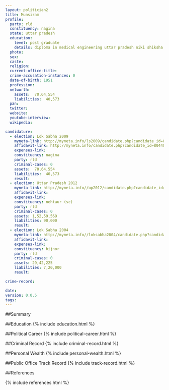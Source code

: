 ```yaml
---
layout: politician2
title: Munsiram
profile: 
  party: rld
  constituency: nagina
  state: uttar pradesh
  education: 
    level: post graduate
    details: diploma in medical engineering uttar pradesh niki shiksha parishad lucknow 1979
  photo: 
  sex: 
  caste: 
  religion: 
  current-office-title: 
  crime-accusation-instances: 0
  date-of-birth: 1951
  profession: 
  networth: 
    assets:  70,64,554
    liabilities:  40,573
  pan: 
  twitter: 
  website: 
  youtube-interview: 
  wikipedia: 

candidature: 
  - election: Lok Sabha 2009
    myneta-link: http://myneta.info/ls2009/candidate.php?candidate_id=8044
    affidavit-link: http://myneta.info/candidate.php?candidate_id=8044&scan=original
    expenses-link: 
    constituency: nagina 
    party: rld
    criminal-cases: 0
    assets:  70,64,554
    liabilities:  40,573
    result:  
  - election: Uttar Pradesh 2012
    myneta-link: http://myneta.info//up2012/candidate.php?candidate_id=2294
    affidavit-link: 
    expenses-link: 
    constituency: nehtaur (sc) 
    party: rld
    criminal-cases: 0
    assets: 1,52,59,569
    liabilities: 90,000
    result:  
  - election: Lok Sabha 2004
    myneta-link: http://myneta.info//loksabha2004/candidate.php?candidate_id=4123
    affidavit-link: 
    expenses-link: 
    constituency: bijnor 
    party: rld
    criminal-cases: 0
    assets: 29,42,225
    liabilities: 7,20,000
    result:  

crime-record: 

date: 
version: 0.0.5
tags: 
---
```

##Summary


##Education
{% include education.html %}


##Political Career
{% include political-career.html %}


##Criminal Record
{% include criminal-record.html %}


##Personal Wealth
{% include personal-wealth.html %}


##Public Office Track Record
{% include track-record.html %}


##References


{% include references.html %}